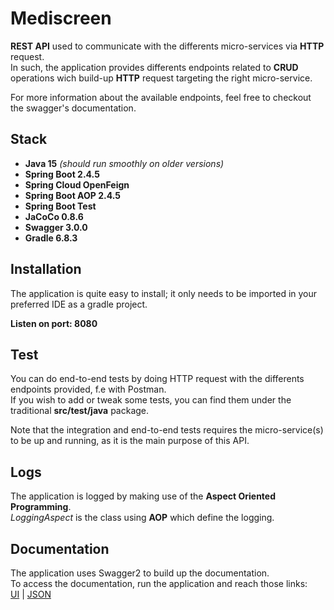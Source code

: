 # Mediscreen

**REST API** used to communicate with the differents micro-services via **HTTP** request. <br>
In such, the application provides differents endpoints related to **CRUD** operations wich build-up **HTTP** request targeting the right micro-service.

For more information about the available endpoints, feel free to checkout the swagger's documentation.


## Stack

- **Java 15** *(should run smoothly on older versions)*
- **Spring Boot 2.4.5**
- **Spring Cloud OpenFeign**
- **Spring Boot AOP 2.4.5**
- **Spring Boot Test**
- **JaCoCo 0.8.6**
- **Swagger 3.0.0**
- **Gradle 6.8.3**



## Installation

The application is quite easy to install; it only needs to be imported in your preferred IDE as a gradle project. <br>

**Listen on port: 8080**


## Test

You can do end-to-end tests by doing HTTP request with the differents endpoints provided, f.e with Postman. <br>
If you wish to add or tweak some tests, you can find them under the traditional **src/test/java** package. <br>

Note that the integration and end-to-end tests requires the micro-service(s) to be up and running, as it is the main purpose of this API.


## Logs

The application is logged by making use of the **Aspect Oriented Programming**. <br>
*LoggingAspect* is the class using **AOP** which define the logging. <br>


## Documentation

The application uses Swagger2 to build up the documentation. <br>
To access the documentation, run the application and reach those links: <br>
[UI](http://localhost:8080/swagger-ui/) | [JSON](http://localhost:8080/v2/api-docs)



